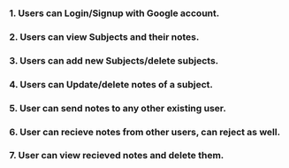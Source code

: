 ### 1. Users can Login/Signup with Google account.

### 2. Users can view Subjects and their notes.

### 3. Users can add new Subjects/delete subjects.

### 4. Users can Update/delete notes of a subject.

### 5. User can send notes to any other existing user.

### 6. User can recieve notes from other users, can reject as well.

### 7. User can view recieved notes and delete them.
